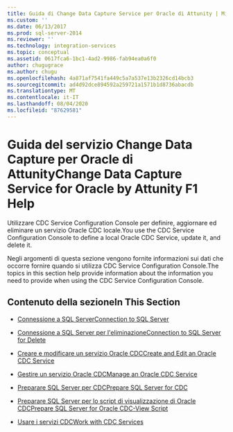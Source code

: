 ```yaml
---
title: Guida di Change Data Capture Service per Oracle di Attunity | Microsoft Docs
ms.custom: ''
ms.date: 06/13/2017
ms.prod: sql-server-2014
ms.reviewer: ''
ms.technology: integration-services
ms.topic: conceptual
ms.assetid: 0617fca6-1bc1-4ad2-9986-fab94ea0a6f0
author: chugugrace
ms.author: chugu
ms.openlocfilehash: 4a871af7541fa449c5a7a537e13b2326cd14bcb3
ms.sourcegitcommit: ad4d92dce894592a259721a1571b1d8736abacdb
ms.translationtype: MT
ms.contentlocale: it-IT
ms.lasthandoff: 08/04/2020
ms.locfileid: "87629581"
---
```

# <a name="change-data-capture-service-for-oracle-by-attunity-f1-help"></a><span data-ttu-id="e47a9-102">Guida del servizio Change Data Capture per Oracle di Attunity</span><span class="sxs-lookup"><span data-stu-id="e47a9-102">Change Data Capture Service for Oracle by Attunity F1 Help</span></span>
  <span data-ttu-id="e47a9-103">Utilizzare CDC Service Configuration Console per definire, aggiornare ed eliminare un servizio Oracle CDC locale.</span><span class="sxs-lookup"><span data-stu-id="e47a9-103">You use the CDC Service Configuration Console to define a local Oracle CDC Service, update it, and delete it.</span></span>  
  
 <span data-ttu-id="e47a9-104">Negli argomenti di questa sezione vengono fornite informazioni sui dati che occorre fornire quando si utilizza CDC Service Configuration Console.</span><span class="sxs-lookup"><span data-stu-id="e47a9-104">The topics in this section help provide information about the information you need to provide when using the CDC Service Configuration Console.</span></span>  
  
## <a name="in-this-section"></a><span data-ttu-id="e47a9-105">Contenuto della sezione</span><span class="sxs-lookup"><span data-stu-id="e47a9-105">In This Section</span></span>  
  
-   [<span data-ttu-id="e47a9-106">Connessione a SQL Server</span><span class="sxs-lookup"><span data-stu-id="e47a9-106">Connection to SQL Server</span></span>](connection-to-sql-server.md)  
  
-   [<span data-ttu-id="e47a9-107">Connessione a SQL Server per l'eliminazione</span><span class="sxs-lookup"><span data-stu-id="e47a9-107">Connection to SQL Server for Delete</span></span>](connection-to-sql-server-for-delete.md)  
  
-   [<span data-ttu-id="e47a9-108">Creare e modificare un servizio Oracle CDC</span><span class="sxs-lookup"><span data-stu-id="e47a9-108">Create and Edit an Oracle CDC Service</span></span>](create-and-edit-an-oracle-cdc-service.md)  
  
-   [<span data-ttu-id="e47a9-109">Gestire un servizio Oracle CDC</span><span class="sxs-lookup"><span data-stu-id="e47a9-109">Manage an Oracle CDC Service</span></span>](manage-an-oracle-cdc-service.md)  
  
-   [<span data-ttu-id="e47a9-110">Preparare SQL Server per CDC</span><span class="sxs-lookup"><span data-stu-id="e47a9-110">Prepare SQL Server for CDC</span></span>](prepare-sql-server-for-cdc.md)  
  
-   [<span data-ttu-id="e47a9-111">Preparare SQL Server per lo script di visualizzazione di Oracle CDC</span><span class="sxs-lookup"><span data-stu-id="e47a9-111">Prepare SQL Server for Oracle CDC-View Script</span></span>](prepare-sql-server-for-oracle-cdc-view-script.md)  
  
-   [<span data-ttu-id="e47a9-112">Usare i servizi CDC</span><span class="sxs-lookup"><span data-stu-id="e47a9-112">Work with CDC Services</span></span>](work-with-cdc-services.md)  
  
  
